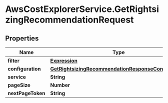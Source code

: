 # AwsCostExplorerService.GetRightsizingRecommendationRequest

## Properties

Name | Type | Description | Notes
------------ | ------------- | ------------- | -------------
**filter** | [**Expression**](Expression.md) |  | [optional] 
**configuration** | [**GetRightsizingRecommendationResponseConfiguration**](GetRightsizingRecommendationResponseConfiguration.md) |  | [optional] 
**service** | **String** |  | 
**pageSize** | **Number** |  | [optional] 
**nextPageToken** | **String** |  | [optional] 


